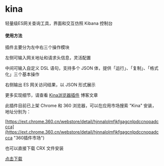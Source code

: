 # kina
轻量级ES网关查询工具，界面和交互仿照 Kibana 控制台

#### 使用方法

插件主要分为左中右三个操作模块

左侧可输入网关地址和请求头信息，灵活配置

中间可输入自定义 DSL 语句，支持多个 JSON 体，提供「运行」、「复制」、「格式化」三个基本操作

右侧输出 ES 网关访问结果，以 JSON 形式展示

更多实现细节，请查看 [Kina浏览器插件](https://jyncode.com/show/217.html "Kina浏览器插件") 博客文章

此插件目前已上架 Chrome 和 360 浏览器，可以在应用市场搜索 "Kina" 安装，地址分别为：

[https://ext.chrome.360.cn/webstore/detail/hjnnalolmfjkfgagcnlpdccnopadccca](https://ext.chrome.360.cn/webstore/detail/hjnnalolmfjkfgagcnlpdccnopadccca "360插件市场")

也可以直接下载 CRX 文件安装

[点击下载](dist/Kina.crx "下载crx")